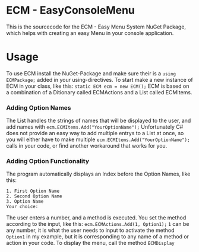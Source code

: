 # ECM - EasyConsoleMenu
This is the sourcecode for the ECM - Easy Menu System NuGet Package, which helps with creating an easy Menu in your console application.

# Usage
To use ECM install the NuGet-Package and make sure their is a ```using ECMPackage;``` added in your using-directives.
To start make a new instance of ECM in your class, like this: ```static ECM ecm = new ECM();```
ECM is based on a combination of a Ditionary called ECMActions and a List called ECMItems.

### Adding Option Names
The List handles the strings of names that will be displayed to the user, and add names with ```ecm.ECMItems.Add("YourOptionName");```
Unfortunately C# does not provide an easy way to add multiple entrys to a List at once, so you will either have to make multiple ```ecm.ECMItems.Add("YourOptionName");``` calls in your code, or find another workaround that works for you.

### Adding Option Functionality
The program automatically displays an Index before the Option Names, like this:
```
1. First Option Name
2. Second Option Name
3. Option Name
Your choice:
```
The user enters a number, and a method is executed. You set the method according to the input, like this: ```ecm.ECMActions.Add(1, Option1);```
```1``` can be any number, it is what the user needs to input to activate the method ```Option1``` in my example, but it is corresponding to any name of a method or action in your code.
To display the menu, call the method ```ECMDisplay```